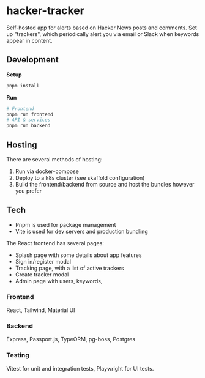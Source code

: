 # hacker-tracker

Self-hosted app for alerts based on Hacker News posts and comments. Set up "trackers", which periodically alert you via email or Slack when keywords appear in content.

## Development

**Setup**
```bash
pnpm install
```

**Run**
```bash
# Frontend
pnpm run frontend
# API & services
pnpm run backend
```

## Hosting

There are several methods of hosting:
1. Run via docker-compose
2. Deploy to a k8s cluster (see skaffold configuration)
3. Build the frontend/backend from source and host the bundles however you prefer

## Tech

- Pnpm is used for package management
- Vite is used for dev servers and production bundling

The React frontend has several pages:
- Splash page with some details about app features
- Sign in/register modal
- Tracking page, with a list of active trackers
- Create tracker modal
- Admin page with users, keywords, 

### Frontend

React, Tailwind, Material UI

### Backend

Express, Passport.js, TypeORM, pg-boss, Postgres

### Testing

Vitest for unit and integration tests, Playwright for UI tests.
